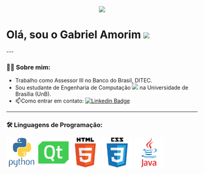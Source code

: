 <div id="header" align="center">
      <img src = "https://media2.giphy.com/media/l0HlNaQ6gWfllcjDO/giphy.gif?cid=ecf05e472nb0i72cg9tkmmerq5ivvmnyibi97q8ttyk7dyyg&rid=giphy.gif&ct=g" width="300""/>
</div>
<h1>
  Olá, sou o Gabriel Amorim
  <img src="https://media.giphy.com/media/hvRJCLFzcasrR4ia7z/giphy.gif" width="30"/>
</h1>
---

### :man_technologist: Sobre mim:
                                    
- Trabalho como Assessor III no Banco do Brasil, DITEC.
- Sou estudante de Engenharia de Computação <img src="https://media.giphy.com/media/WUlplcMpOCEmTGBtBW/giphy.gif" width="30"> na Universidade de Brasília (UnB).
- :mailbox:Como entrar em contato: [![Linkedin Badge](https://img.shields.io/badge/-Gabriel-blue?style=flat&logo=Linkedin&logoColor=white)](https://www.linkedin.com/in/gabrielamorimsoarss/)
---

### :hammer_and_wrench: Linguagens de Programação:
<div>
  <img src="https://github.com/devicons/devicon/blob/master/icons/python/python-original-wordmark.svg" width=80 height=80/> 
  <img src="https://github.com/devicons/devicon/blob/master/icons/qt/qt-original.svg" width=80 height=80 />  
  <img src="https://github.com/devicons/devicon/blob/master/icons/html5/html5-original-wordmark.svg" width=80 height=80 /> 
  <img src="https://github.com/devicons/devicon/blob/master/icons/css3/css3-original-wordmark.svg" width=80 height=80 />                                          
  <img src="https://github.com/devicons/devicon/blob/master/icons/java/java-original-wordmark.svg" width=80 height=80 />
  </div>
